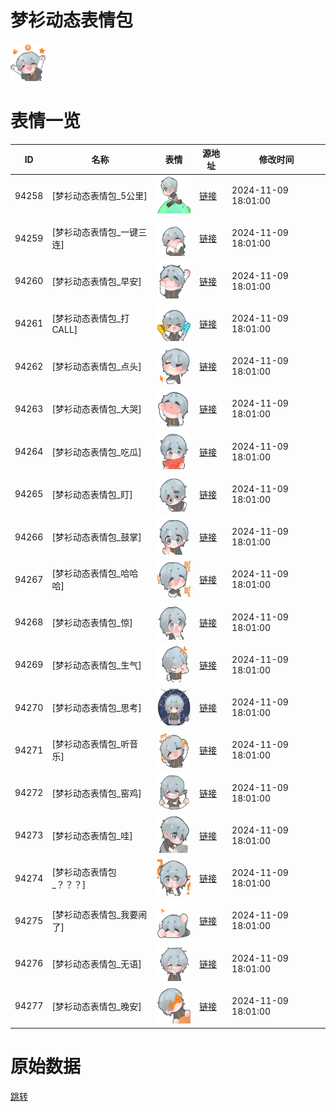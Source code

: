 # 梦衫动态表情包

<img src="./cover.png" height="60" alt="cover" />

# 表情一览

|ID|名称|表情|源地址|修改时间|
|----|----|----|----|----|
|94258|[梦衫动态表情包_5公里]|<img src="./pic/094258_%5B梦衫动态表情包_5公里%5D.gif" height="60" alt="5公里"/>|[链接](https://i0.hdslb.com/bfs/garb/669ac8369c2c02ae87e111d63a334d4f6337124a.gif)|2024-11-09 18:01:00|
|94259|[梦衫动态表情包_一键三连]|<img src="./pic/094259_%5B梦衫动态表情包_一键三连%5D.gif" height="60" alt="一键三连"/>|[链接](https://i0.hdslb.com/bfs/garb/623b84dfca9b498da13952d5c6ff18e9533ed4e2.gif)|2024-11-09 18:01:00|
|94260|[梦衫动态表情包_早安]|<img src="./pic/094260_%5B梦衫动态表情包_早安%5D.gif" height="60" alt="早安"/>|[链接](https://i0.hdslb.com/bfs/garb/c5926e1979157b494dc6213cc7051910a05725c7.gif)|2024-11-09 18:01:00|
|94261|[梦衫动态表情包_打CALL]|<img src="./pic/094261_%5B梦衫动态表情包_打CALL%5D.gif" height="60" alt="打CALL"/>|[链接](https://i0.hdslb.com/bfs/garb/f80c11e76076af4591e2089ac031a099481dc983.gif)|2024-11-09 18:01:00|
|94262|[梦衫动态表情包_点头]|<img src="./pic/094262_%5B梦衫动态表情包_点头%5D.gif" height="60" alt="点头"/>|[链接](https://i0.hdslb.com/bfs/garb/3018e9de165500c9e363019bb8e6e8c0ad5fe550.gif)|2024-11-09 18:01:00|
|94263|[梦衫动态表情包_大哭]|<img src="./pic/094263_%5B梦衫动态表情包_大哭%5D.gif" height="60" alt="大哭"/>|[链接](https://i0.hdslb.com/bfs/garb/bb19bc668f3fcbacce07a84cca6bf602d68378f4.gif)|2024-11-09 18:01:00|
|94264|[梦衫动态表情包_吃瓜]|<img src="./pic/094264_%5B梦衫动态表情包_吃瓜%5D.gif" height="60" alt="吃瓜"/>|[链接](https://i0.hdslb.com/bfs/garb/01df8ba901fbb8ac235d9155bcb03b9323a1c20a.gif)|2024-11-09 18:01:00|
|94265|[梦衫动态表情包_盯]|<img src="./pic/094265_%5B梦衫动态表情包_盯%5D.gif" height="60" alt="盯"/>|[链接](https://i0.hdslb.com/bfs/garb/949274f527be5483315287180cf80815e2982832.gif)|2024-11-09 18:01:00|
|94266|[梦衫动态表情包_鼓掌]|<img src="./pic/094266_%5B梦衫动态表情包_鼓掌%5D.gif" height="60" alt="鼓掌"/>|[链接](https://i0.hdslb.com/bfs/garb/46f204161fb64c23ba040f1b662a1eda44b0d961.gif)|2024-11-09 18:01:00|
|94267|[梦衫动态表情包_哈哈哈]|<img src="./pic/094267_%5B梦衫动态表情包_哈哈哈%5D.gif" height="60" alt="哈哈哈"/>|[链接](https://i0.hdslb.com/bfs/garb/f609dc7fc2dd740e5268ced5b3824f2415c45afc.gif)|2024-11-09 18:01:00|
|94268|[梦衫动态表情包_惊]|<img src="./pic/094268_%5B梦衫动态表情包_惊%5D.gif" height="60" alt="惊"/>|[链接](https://i0.hdslb.com/bfs/garb/4c4a6d5f7f716e82cfd5a88c338699c612a03580.gif)|2024-11-09 18:01:00|
|94269|[梦衫动态表情包_生气]|<img src="./pic/094269_%5B梦衫动态表情包_生气%5D.gif" height="60" alt="生气"/>|[链接](https://i0.hdslb.com/bfs/garb/547ce9128aa35b53a062062c20bcc158e094818e.gif)|2024-11-09 18:01:00|
|94270|[梦衫动态表情包_思考]|<img src="./pic/094270_%5B梦衫动态表情包_思考%5D.gif" height="60" alt="思考"/>|[链接](https://i0.hdslb.com/bfs/garb/30d2c58f27685ee96089e9da5c2fca22ce125c2f.gif)|2024-11-09 18:01:00|
|94271|[梦衫动态表情包_听音乐]|<img src="./pic/094271_%5B梦衫动态表情包_听音乐%5D.gif" height="60" alt="听音乐"/>|[链接](https://i0.hdslb.com/bfs/garb/cb8cccb4e440bd246a137b263f77cf86c3e6bc8b.gif)|2024-11-09 18:01:00|
|94272|[梦衫动态表情包_窑鸡]|<img src="./pic/094272_%5B梦衫动态表情包_窑鸡%5D.gif" height="60" alt="窑鸡"/>|[链接](https://i0.hdslb.com/bfs/garb/3c8bc536965a06136e9f758190ddc856734547be.gif)|2024-11-09 18:01:00|
|94273|[梦衫动态表情包_哇]|<img src="./pic/094273_%5B梦衫动态表情包_哇%5D.gif" height="60" alt="哇"/>|[链接](https://i0.hdslb.com/bfs/garb/4ed0b8ccf23d1e6a4a1f0d596468fd5b1849c44c.gif)|2024-11-09 18:01:00|
|94274|[梦衫动态表情包_？？？]|<img src="./pic/094274_%5B梦衫动态表情包_？？？%5D.gif" height="60" alt="？？？"/>|[链接](https://i0.hdslb.com/bfs/garb/e5dbdcae077eb1213e679e8db552e3eecde705f0.gif)|2024-11-09 18:01:00|
|94275|[梦衫动态表情包_我要闹了]|<img src="./pic/094275_%5B梦衫动态表情包_我要闹了%5D.gif" height="60" alt="我要闹了"/>|[链接](https://i0.hdslb.com/bfs/garb/52aab83b6fcd135eb4cbfc9cfd15e56c4d93cf0e.gif)|2024-11-09 18:01:00|
|94276|[梦衫动态表情包_无语]|<img src="./pic/094276_%5B梦衫动态表情包_无语%5D.gif" height="60" alt="无语"/>|[链接](https://i0.hdslb.com/bfs/garb/b77359c1845c6488d04c60f54ef9256742d9e21c.gif)|2024-11-09 18:01:00|
|94277|[梦衫动态表情包_晚安]|<img src="./pic/094277_%5B梦衫动态表情包_晚安%5D.gif" height="60" alt="晚安"/>|[链接](https://i0.hdslb.com/bfs/garb/4ca79a6c84754286e35dc72dbaa5103486f419b9.gif)|2024-11-09 18:01:00|

# 原始数据

[跳转](./raw.json)

